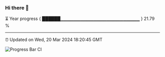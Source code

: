 ### Hi there 👋

⏳ Year progress { ██████▁▁▁▁▁▁▁▁▁▁▁▁▁▁▁▁▁▁▁▁▁▁▁▁ } 21.79 %

---

⏰ Updated on Wed, 20 Mar 2024 18:20:45 GMT

![Progress Bar CI](https://github.com/ZhaoGui/ZhaoGui/workflows/Progress%20Bar%20CI/badge.svg)
